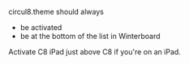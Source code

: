 circul8.theme should always
* be activated
* be at the bottom of the list in Winterboard

Activate C8 iPad just above C8 if you're on an iPad.
